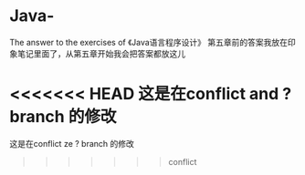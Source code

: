 # Java-
The answer to the exercises of 《Java语言程序设计》
第五章前的答案我放在印象笔记里面了，从第五章开始我会把答案都放这儿

<<<<<<< HEAD
这是在conflict and ? branch 的修改
=======
这是在conflict ze ? branch 的修改
>>>>>>> conflict
